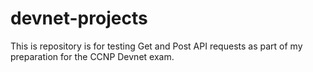 # devnet-projects

This is repository is for testing Get and Post API requests as part of my preparation for the CCNP Devnet exam.

